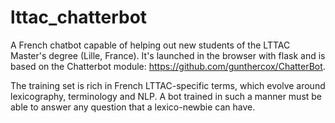 # lttac_chatterbot
A French chatbot capable of helping out new students of the LTTAC Master's degree (Lille, France). It's launched in the browser with flask and is based on the Chatterbot module: https://github.com/gunthercox/ChatterBot. 

The training set is rich in French LTTAC-specific terms, which evolve around lexicography, terminology and NLP. A bot trained in such a manner must be able to answer any question that a lexico-newbie can have. 
